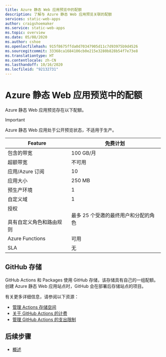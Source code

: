 ```yaml
---
title: Azure 静态 Web 应用预览中的配额
description: 了解与 Azure 静态 Web 应用预览关联的配额
services: static-web-apps
author: craigshoemaker
ms.service: static-web-apps
ms.topic: overview
ms.date: 05/08/2020
ms.author: cshoe
ms.openlocfilehash: 915f8675ffda0d70347905d11c7d93975b9d4526
ms.sourcegitcommit: 33368ca1684106cb0e215e3280b828b54f7e73e8
ms.translationtype: HT
ms.contentlocale: zh-CN
ms.lasthandoff: 10/16/2020
ms.locfileid: "92132731"
---
```

# <a name="quotas-in-azure-static-web-apps-preview"></a>Azure 静态 Web 应用预览中的配额

Azure 静态 Web 应用预览存在以下配额。

> [!IMPORTANT]
> Azure 静态 Web 应用处于公开预览状态，不适用于生产。

| Feature                     | 免费计划        |
|-----------------------------|------------------|
| 包含的带宽          | 100 GB/月 |
| 超额带宽           | 不可用      |
| 应用/Azure 订阅 | 10               |
| 应用大小                    | 250 MB           |
| 预生产环境 | 1                |
| 自定义域              | 1                |
| 授权<br><br>具有自定义角色和路由规则 | 最多 25 个受邀的最终用户和分配的角色 |
| Azure Functions             | 可用        |
| SLA                         | 无             |

## <a name="github-storage"></a>GitHub 存储

GitHub Actions 和 Packages 使用 GitHub 存储，该存储具有自己的一组配额。 创建 Azure 静态 Web 应用站点时，GitHub 会在部署后存储站点的项目。

有关更多详细信息，请参阅以下资源：

- [管理 Actions 存储空间](https://github.community/t5/GitHub-Actions/Managing-Actions-storage-space/td-p/38944)
- [关于 GitHub Actions 的计费](https://help.github.com/github/setting-up-and-managing-billing-and-payments-on-github/about-billing-for-github-actions#about-billing-for-github-actions)
- [管理 GitHub Actions 的支出限制](https://help.github.com/github/setting-up-and-managing-billing-and-payments-on-github/managing-your-spending-limit-for-github-actions)

## <a name="next-steps"></a>后续步骤

- [概述](overview.md)

